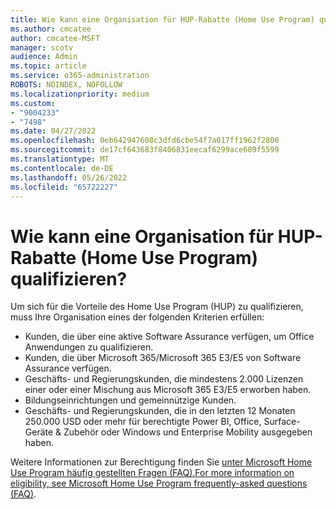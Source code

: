 ```yaml
---
title: Wie kann eine Organisation für HUP-Rabatte (Home Use Program) qualifizieren?
ms.author: cmcatee
author: cmcatee-MSFT
manager: scotv
audience: Admin
ms.topic: article
ms.service: o365-administration
ROBOTS: NOINDEX, NOFOLLOW
ms.localizationpriority: medium
ms.custom:
- "9004233"
- "7498"
ms.date: 04/27/2022
ms.openlocfilehash: 0eb642947608c3dfd6cbe54f7a017ff1962f2800
ms.sourcegitcommit: de17cf643683f8406831eecaf6299ace609f5599
ms.translationtype: MT
ms.contentlocale: de-DE
ms.lasthandoff: 05/26/2022
ms.locfileid: "65722227"
---
```

# <a name="how-does-an-organization-qualify-for-home-use-program-hup-discounts"></a>Wie kann eine Organisation für HUP-Rabatte (Home Use Program) qualifizieren?

Um sich für die Vorteile des Home Use Program (HUP) zu qualifizieren, muss Ihre Organisation eines der folgenden Kriterien erfüllen:

- Kunden, die über eine aktive Software Assurance verfügen, um Office Anwendungen zu qualifizieren.
- Kunden, die über Microsoft 365/Microsoft 365 E3/E5 von Software Assurance verfügen.
- Geschäfts- und Regierungskunden, die mindestens 2.000 Lizenzen einer oder einer Mischung aus Microsoft 365 E3/E5 erworben haben.
- Bildungseinrichtungen und gemeinnützige Kunden.
- Geschäfts- und Regierungskunden, die in den letzten 12 Monaten 250.000 USD oder mehr für berechtigte Power BI, Office, Surface-Geräte & Zubehör oder Windows und Enterprise Mobility ausgegeben haben.

Weitere Informationen zur Berechtigung finden Sie [unter Microsoft Home Use Program häufig gestellten Fragen (FAQ).For more information on eligibility, see Microsoft Home Use Program frequently-asked questions (FAQ)](https://docs.microsoft.com/microsoft-365/commerce/microsoft-home-use-program-faq).

